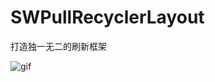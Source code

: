 # SWPullRecyclerLayout
打造独一无二的刷新框架  

 ![gif](http://img.blog.csdn.net/20170305211340466?watermark/2/text/aHR0cDovL2Jsb2cuY3Nkbi5uZXQvc3c5NTA3Mjk=/font/5a6L5L2T/fontsize/400/fill/I0JBQkFCMA==/dissolve/70/gravity/SouthEast)
